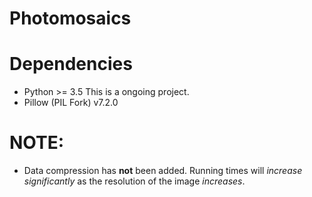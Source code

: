 # Photomosaics
# Dependencies
* Python >= 3.5
This is a ongoing project.
* Pillow (PIL Fork) v7.2.0

# NOTE:
- Data compression has **not** been added. Running times will _increase significantly_ as the resolution of the image _increases_.
